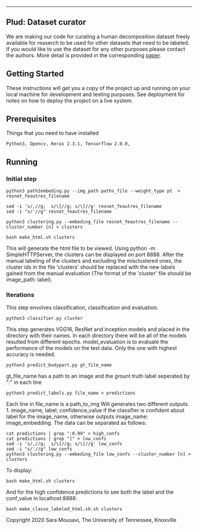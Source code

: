 --------------------------------------------------------------------------- 
Plud: Dataset curator
--------------------------------------------------------------------------- 

We are making our code for curating a human decomposition dataset freely available for reaserch to be used for other datasets that need to be labeled. If you would like to use the dataset for any other purposes please contact 
the authors. More detail is provided in the corresponding [paper](https://ieeexplore.ieee.org/abstract/document/9191300). 

## Getting Started
These instructions will get you a copy of the project up and running on your local machine for development and testing purposes. See deployment for notes on how to deploy the project on a live system.
## Prerequisites
Things that you need to have installed
```
Python3, Opencv, Keras 2.3.1, Tensorflow 2.0.0, 
```
## Running
### Initial step
```
python3 path2embeding.py --img_path paths_file --weight_type pt  > resnet_feautres_filename
```
```
sed -i 's/,//g;  s/\[//g; s/\]//g' resnet_feautres_filename
sed -i "s/'//g" resnet_feautres_filename
```
```
python3 clustering.py --embeding_file resnet_feautres_filename --cluster_number [n] > clusters
```
```
bash make_html.sh clusters
```
This will generate the html file to be viewed. Using python -m SimpleHTTPServer, the clusters can be displayed on port 8888.
After the manual labeling of the clusters and excluding the misclustered ones, the cluster ids in the file 'clusters' should be replaced with the new labels gained from the manual evaluation (The format of the 'cluster' file should be image_path: label).
### Iterations
This step envolves classification, classification and evaluation.
```
python3 classifier.py cluster 
```
This step generates VGG16, ResNet and inception models and placed in the directory with their names. In each directory there will be all of the models resulted from different epochs. model_evaluation is to evaluate the performance of the models on the test data. Only the one with highest accuracy is needed.
```
python3 predict_bodypart.py gt_file_name
```
gt_file_name has a path to an image and the grount truth label seperated by ":" in each line
```
python3 predict_labels.py file_name > predictions
```
Each line in file_name is a path_to_img
Will generates two different outputs. 1. image_name, label, confidence_value if the classifier is confident about label for the image_name, otherwise outputs image_name: image_embedding. The data can be separated as follows:
```
cat predictions | grep ":0.99" > high_confs 
cat predictions | grep "]" > low_confs
sed -i 's/,//g;  s/\[//g; s/\]//g' low_confs
sed -i "s/'//g" low_confs
python3 clustering.py --embeding_file low_confs --cluster_number [n] > clusters
```
To display:
```
bash make_html.sh clusters
```
And for the high confidence predictions to see both the label and the conf_value in localhost:8888:
```
bash make_classe_labeled_html.sh.sh clusters
```





Copyright 2020 Sara Mousavi, The University of Tennessee, Knoxville

